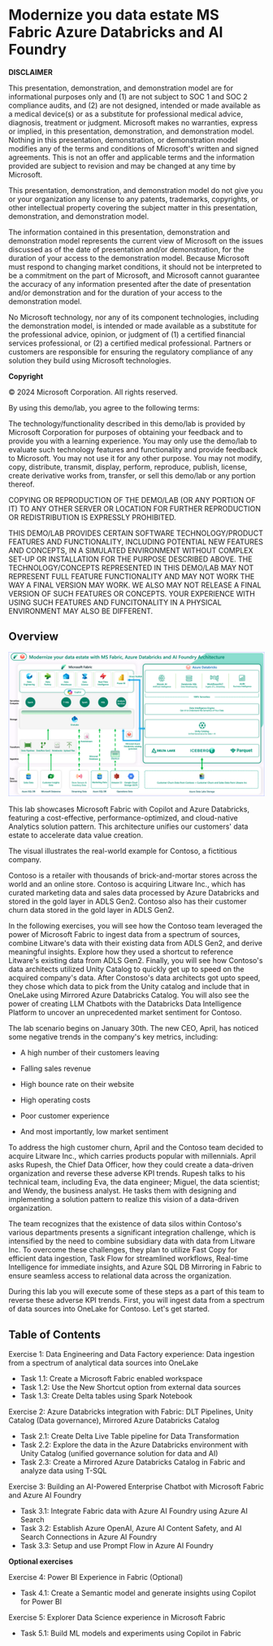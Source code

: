 
# Modernize you data estate MS Fabric Azure Databricks and AI Foundry


**DISCLAIMER**

This presentation, demonstration, and demonstration model are for informational purposes only and (1) are not subject to SOC 1 and SOC 2 compliance audits, and (2) are not designed, intended or made available as a medical device(s) or as a substitute for professional medical advice, diagnosis, treatment or judgment. Microsoft makes no warranties, express or implied, in this presentation, demonstration, and demonstration model. Nothing in this presentation, demonstration, or demonstration model modifies any of the terms and conditions of Microsoft's written and signed agreements. This is not an offer and applicable terms and the information provided are subject to revision and may be changed at any time by Microsoft.

This presentation, demonstration, and demonstration model do not give you or your organization any license to any patents, trademarks, copyrights, or other intellectual property covering the subject matter in this presentation, demonstration, and demonstration model.

The information contained in this presentation, demonstration and demonstration model represents the current view of Microsoft on the issues discussed as of the date of presentation and/or demonstration, for the duration of your access to the demonstration model. Because Microsoft must respond to changing market conditions, it should not be interpreted to be a commitment on the part of Microsoft, and Microsoft cannot guarantee the accuracy of any information presented after the date of presentation and/or demonstration and for the duration of your access to the demonstration model.

No Microsoft technology, nor any of its component technologies, including the demonstration model, is intended or made available as a substitute for the professional advice, opinion, or judgment of (1) a certified financial services professional, or (2) a certified medical professional. Partners or customers are responsible for ensuring the regulatory compliance of any solution they build using Microsoft technologies.

**Copyright**

© 2024 Microsoft Corporation. All rights reserved. 

By using this demo/lab, you agree to the following terms:

The technology/functionality described in this demo/lab is provided by Microsoft Corporation for purposes of obtaining your feedback and to provide you with a learning experience. You may only use the demo/lab to evaluate such technology features and functionality and provide feedback to Microsoft. You may not use it for any other purpose. You may not modify, copy, distribute, transmit, display, perform, reproduce, publish, license, create derivative works from, transfer, or sell this demo/lab or any portion thereof.

COPYING OR REPRODUCTION OF THE DEMO/LAB (OR ANY PORTION OF IT) TO ANY OTHER SERVER OR LOCATION FOR FURTHER REPRODUCTION OR REDISTRIBUTION IS EXPRESSLY PROHIBITED.

THIS DEMO/LAB PROVIDES CERTAIN SOFTWARE TECHNOLOGY/PRODUCT FEATURES AND FUNCTIONALITY, INCLUDING POTENTIAL NEW FEATURES AND CONCEPTS, IN A SIMULATED ENVIRONMENT WITHOUT COMPLEX SET-UP OR INSTALLATION FOR THE PURPOSE DESCRIBED ABOVE. THE TECHNOLOGY/CONCEPTS REPRESENTED IN THIS DEMO/LAB MAY NOT REPRESENT FULL FEATURE FUNCTIONALITY AND MAY NOT WORK THE WAY A FINAL VERSION MAY WORK. WE ALSO MAY NOT RELEASE A FINAL VERSION OF SUCH FEATURES OR CONCEPTS. YOUR EXPERIENCE WITH USING SUCH FEATURES AND FUNCITONALITY IN A PHYSICAL ENVIRONMENT MAY ALSO BE DIFFERENT.

## Overview

![arch.png](media/arch.png)

This lab showcases Microsoft Fabric with Copilot and Azure Databricks, featuring a cost-effective, performance-optimized, and cloud-native Analytics solution pattern. This architecture unifies our customers' data estate to accelerate data value creation. 
 
The visual illustrates the real-world example for Contoso, a fictitious company. 

Contoso is a retailer with thousands of brick-and-mortar stores across the world and an online store. Contoso is acquiring Litware Inc., which has curated marketing data and sales data processed by Azure Databricks and stored in the gold layer in ADLS Gen2. Contoso also has their customer churn data stored in the gold layer in ADLS Gen2. 
 
In the following exercises, you will see how the Contoso team leveraged the power of Microsoft Fabric to ingest data from a spectrum of sources, combine Litware's data with their existing data from ADLS Gen2, and derive meaningful insights. Explore how they used a shortcut to reference Litware's existing data from ADLS Gen2. Finally, you will see how Contoso's data architects utilized Unity Catalog to quickly get up to speed on the acquired company's data. After Constoso's data architects got upto speed, they chose which data to pick from the Unity catalog and include that in OneLake using Mirrored Azure Databricks Catalog. You will also see the power of creating LLM Chatbots with the Databricks Data Intelligence Platform to uncover an unprecedented market sentiment for Contoso.

The lab scenario begins on January 30th. The new CEO, April, has noticed some negative trends in the company's key metrics, including:

- A high number of their customers leaving

- Falling sales revenue

- High bounce rate on their website

- High operating costs

- Poor customer experience

- And most importantly, low market sentiment

To address the high customer churn, April and the Contoso team decided to acquire Litware Inc., which carries products popular with millennials. April asks Rupesh, the Chief Data Officer, how they could create a data-driven organization and reverse these adverse KPI trends. Rupesh talks to his technical team, including Eva, the data engineer; Miguel, the data scientist; and Wendy, the business analyst. He tasks them with designing and implementing a solution pattern to realize this vision of a data-driven organization. 

The team recognizes that the existence of data silos within Contoso's various departments presents a significant integration challenge, which is intensified by the need to combine subsidiary data with data from Litware Inc. To overcome these challenges, they plan to utilize Fast Copy for efficient data ingestion, Task Flow for streamlined workflows, Real-time Intelligence for immediate insights, and Azure SQL DB Mirroring in Fabric to ensure seamless access to relational data across the organization.

During this lab you will execute some of these steps as a part of this team to reverse these adverse KPI trends. First, you will ingest data from a spectrum of data sources into OneLake for Contoso. Let's get started.

## Table of Contents
 
Exercise 1: Data Engineering and Data Factory experience: Data ingestion from a spectrum of analytical data sources into OneLake
 
 - Task 1.1: Create a Microsoft Fabric enabled workspace
 - Task 1.2: Use the New Shortcut option from external data sources
 - Task 1.3: Create Delta tables using Spark Notebook

Exercise 2: Azure Databricks integration with Fabric: DLT Pipelines, Unity Catalog (Data governance), Mirrored Azure Databricks Catalog

 - Task 2.1: Create Delta Live Table pipeline for Data Transformation
 - Task 2.2: Explore the data in the Azure Databricks environment with Unity Catalog (unified governance solution for data and AI)
 - Task 2.3: Create a Mirrored Azure Databricks Catalog in Fabric and analyze data using T-SQL

Exercise 3: Building an AI-Powered Enterprise Chatbot with Microsoft Fabric and Azure AI Foundry

 - Task 3.1: Integrate Fabric data with Azure AI Foundry using Azure AI Search
 - Task 3.2: Establish Azure OpenAI, Azure AI Content Safety, and AI Search Connections in Azure AI Foundry
 - Task 3.3: Setup and use Prompt Flow in Azure AI Foundry

**Optional exercises**

Exercise 4: Power BI Experience in Fabric (Optional)
 
 - Task 4.1: Create a Semantic model and generate insights using Copilot for Power BI

Exercise 5: Explorer Data Science experience in Microsoft Fabric
 
 - Task 5.1: Build ML models and experiments using Copilot in Fabric  

